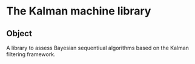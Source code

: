 # The Kalman machine library

## Object

A library to assess Bayesian sequentiual algorithms based on the Kalman filtering framework.
